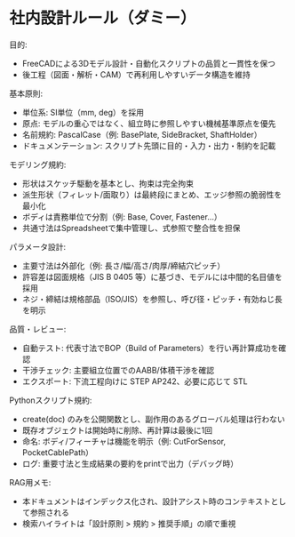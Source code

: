 # 社内設計ルール（ダミー）

目的:
- FreeCADによる3Dモデル設計・自動化スクリプトの品質と一貫性を保つ
- 後工程（図面・解析・CAM）で再利用しやすいデータ構造を維持

基本原則:
- 単位系: SI単位（mm, deg）を採用
- 原点: モデルの重心ではなく、組立時に参照しやすい機械基準原点を優先
- 名前規約: PascalCase（例: BasePlate, SideBracket, ShaftHolder）
- ドキュメンテーション: スクリプト先頭に目的・入力・出力・制約を記載

モデリング規約:
- 形状はスケッチ駆動を基本とし、拘束は完全拘束
- 派生形状（フィレット/面取り）は最終段にまとめ、エッジ参照の脆弱性を最小化
- ボディは責務単位で分割（例: Base, Cover, Fastener…）
- 共通寸法はSpreadsheetで集中管理し、式参照で整合性を担保

パラメータ設計:
- 主要寸法は外部化（例: 長さ/幅/高さ/肉厚/締結穴ピッチ）
- 許容差は図面規格（JIS B 0405 等）に基づき、モデルには中間的名目値を採用
- ネジ・締結は規格部品（ISO/JIS）を参照し、呼び径・ピッチ・有効ねじ長を明示

品質・レビュー:
- 自動テスト: 代表寸法でBOP（Build of Parameters）を行い再計算成功を確認
- 干渉チェック: 主要組立位置でのAABB/体積干渉を確認
- エクスポート: 下流工程向けに STEP AP242、必要に応じて STL

Pythonスクリプト規約:
- create(doc) のみを公開関数とし、副作用のあるグローバル処理は行わない
- 既存オブジェクトは開始時に削除、再計算は最後に1回
- 命名: ボディ/フィーチャは機能を明示（例: CutForSensor, PocketCablePath）
- ログ: 重要寸法と生成結果の要約をprintで出力（デバッグ時）

RAG用メモ:
- 本ドキュメントはインデックス化され、設計アシスト時のコンテキストとして参照される
- 検索ハイライトは「設計原則 > 規約 > 推奨手順」の順で重視
